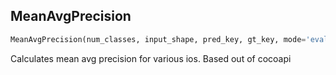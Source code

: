 ## MeanAvgPrecision
```python
MeanAvgPrecision(num_classes, input_shape, pred_key, gt_key, mode='eval', output_name=('mAP', 'AP50', 'AP75'))
```
Calculates mean avg precision for various ios. Based out of cocoapi    